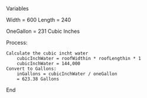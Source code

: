 Variables

Width = 600
Length = 240

OneGallon = 231 Cubic Inches 

Process: 
	
	
	Calculate the cubic incht water 
		cubicInchWater = roofWidthin * roofLengthin * 1 
		cubicInchWater = 144,000 
	Convert to Gallons: 
		inGallons = cubicInchWater / oneGallon 
		= 623.38 Gallons
		
End